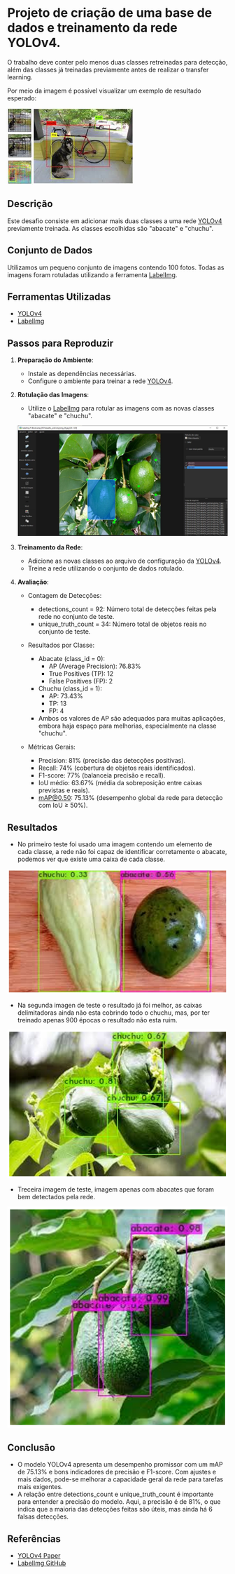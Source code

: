 # Projeto de criação de uma base de dados e treinamento da rede YOLOv4.
O trabalho deve conter pelo menos duas classes retreinadas para detecção, além das classes já treinadas previamente antes de realizar o transfer learning.

Por meio da imagem é possível visualizar um exemplo de resultado esperado:

![img](imagens/yolo.jpeg)

## Descrição
Este desafio consiste em adicionar mais duas classes a uma rede [YOLOv4](https://docs.ultralytics.com/pt/models/yolov4/#what-are-bag-of-freebies-in-the-context-of-yolov4) previamente treinada. As classes escolhidas são "abacate" e "chuchu".

## Conjunto de Dados
Utilizamos um pequeno conjunto de imagens contendo 100 fotos. Todas as imagens foram rotuladas utilizando a ferramenta [LabelImg](https://github.com/tzutalin/labelImg).

## Ferramentas Utilizadas
- [YOLOv4](https://docs.ultralytics.com/pt/models/yolov4/#what-are-bag-of-freebies-in-the-context-of-yolov4)
- [LabelImg](https://github.com/tzutalin/labelImg)

## Passos para Reproduzir
1. **Preparação do Ambiente**:
    - Instale as dependências necessárias.
    - Configure o ambiente para treinar a rede [YOLOv4](https://docs.ultralytics.com/pt/models/yolov4/#what-are-bag-of-freebies-in-the-context-of-yolov4).

2. **Rotulação das Imagens**:
    - Utilize o [LabelImg](https://github.com/tzutalin/labelImg) para rotular as imagens com as novas classes "abacate" e "chuchu".

    ![fig](imagens/l_img.JPG)

3. **Treinamento da Rede**:
    - Adicione as novas classes ao arquivo de configuração da [YOLOv4](https://docs.ultralytics.com/pt/models/yolov4/#what-are-bag-of-freebies-in-the-context-of-yolov4).
    - Treine a rede utilizando o conjunto de dados rotulado.

4. **Avaliação**:
    - Contagem de Detecções:
        - detections_count = 92: Número total de detecções feitas pela rede no conjunto de teste.
        - unique_truth_count = 34: Número total de objetos reais no conjunto de teste.
    - Resultados por Classe:
        - Abacate (class_id = 0):
            - AP (Average Precision): 76.83%
            - True Positives (TP): 12
            - False Positives (FP): 2
        - Chuchu (class_id = 1):
            - AP: 73.43%
            - TP: 13
            - FP: 4
        - Ambos os valores de AP são adequados para muitas aplicações, embora haja espaço para melhorias, especialmente na classe "chuchu".

    - Métricas Gerais:
        - Precision: 81% (precisão das detecções positivas).
        - Recall: 74% (cobertura de objetos reais identificados).
        - F1-score: 77% (balanceia precisão e recall).
        - IoU médio: 63.67% (média da sobreposição entre caixas previstas e reais).
        - mAP@0.50: 75.13% (desempenho global da rede para detecção com IoU ≥ 50%).
          
## Resultados
- No primeiro teste foi usado uma imagem contendo um elemento de cada classe, a rede não foi capaz de identificar corretamente o abacate, podemos ver que existe uma caixa de cada classe.

![teste1](imagens/teste1.png)

- Na segunda imagen de teste o resultado já foi melhor, as caixas delimitadoras ainda não esta cobrindo todo o chuchu, mas, por ter treinado apenas 900 épocas o resultado não esta ruim.

![teste2](imagens/teste2.png)

- Treceira imagem de teste, imagem apenas com abacates que foram bem detectados pela rede.

![teste3](imagens/teste3.png)

## Conclusão
- O modelo YOLOv4 apresenta um desempenho promissor com um mAP de 75.13% e bons indicadores de precisão e F1-score. Com ajustes e mais dados, pode-se melhorar a capacidade geral da rede para tarefas mais exigentes.
- A relação entre detections_count e unique_truth_count é importante para entender a precisão do modelo. Aqui, a precisão é de 81%, o que indica que a maioria das detecções feitas são úteis, mas ainda há 6 falsas detecções.

  
## Referências
- [YOLOv4 Paper](https://arxiv.org/abs/2004.10934)
- [LabelImg GitHub](https://github.com/tzutalin/labelImg)

